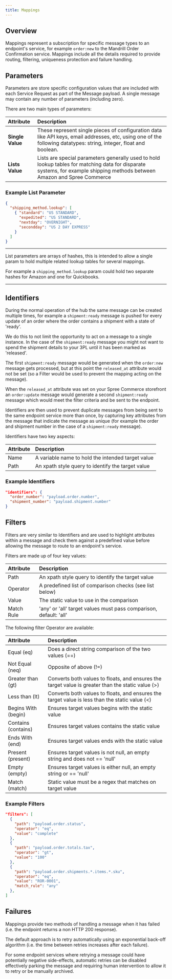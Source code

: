```yaml
---
title: Mappings 
---
```


## Overview

Mappings represent a subscription for specific message types to an endpoint's service, for example `order:new` to the Mandrill Order Confirmation service. Mappings include all the details required to provide routing, filtering, uniqueness protection and failure handling.

## Parameters

Parameters are store specific configuration values that are included with each Service Request as part of the Message payload. A single message may contain any number of parameters (including zero).

There are two main types of parameters:

| Attribute            | Description               |
| :--------------------| :-------------------------|
| **Single Value**     | These represent single pieces of configuration data like API keys, email addresses, etc, using one of the following datatypes: string, integer, float and boolean.
| **Lists Value**      | Lists are special parameters generally used to hold lookup tables for matching data for disparate systems, for example shipping methods between Amazon and Spree Commerce


### Example List Parameter

```json
{
  "shipping_method.lookup": [
    { "standard": "US STANDARD",
      "expedited": "US STANDARD",
      "nextday": "OVERNIGHT",
      "secondday": "US 2 DAY EXPRESS"
    }
  ]
}
```

***
List parameters are arrays of hashes, this is intended to allow a single param to hold multiple related lookup tables for several mappings. 

For example a `shipping_method.lookup` param could hold two separate hashes for Amazon and one for Quickbooks.
***

## Identifiers

During the normal operation of the hub the same message can be created multiple times, for example a `shipment:ready` message is pushed for every update of an order where the order contains a shipment with a state of 'ready'. 

We do this to not limit the opportunity to act on a message to a single instance. In the case of the `shipment:ready` message you might not want to spend the shipment details to your 3PL until it has been marked as 'released'.

The first `shipment:ready` message would be generated when the `order:new` message gets processed, but at this point the `released_at` attribute would not be set (so a Filter would be used to prevent the mapping acting on the message). 

When the `released_at` attribute was set on your Spree Commerce storefront an `order:update` message would generate a second `shipment:ready` message which would meet the filter criteria and be sent to the endpoint.

Identifiers are then used to prevent duplicate messages from being sent to the same endpoint service more than once, by capturing key attributes from the message that indicate the message as unique (for example the order and shipment number in the case of a `shipment:ready` message). 

Identifiers have two key aspects:


| Attribute            | Description               |
| :--------------------| :-------------------------|
| Name                 | A variable name to hold the intended target value
| Path                 | An xpath style query to identify the target value

### Example Identifiers

```json
"identifiers": {
  "order_number": "payload.order.number",
  "shipment_number": "payload.shipment.number"
}
```

## Filters

Filters are very similar to Identifiers and are used to highlight attributes within a message and check them against a predefined value before allowing the message to route to an endpoint's service.

Filters are made up of four key values:

| Attribute            | Description               |
| :--------------------| :-------------------------|
| Path                 | An xpath style query to identify the target value
| Operator             | A predefined list of comparison checks (see list below)
| Value                | The static value to use in the comparison
| Match Rule           | 'any' or 'all' target values must pass comparison, default: 'all'

The following filter Operator are available:

| Attribute            | Description               |
| :--------------------| :-------------------------|
| Equal (eq)           | Does a direct string comparison of the two values (==)
| Not Equal (neq)      | Opposite of above (!=)
| Greater than (gt)    | Converts both values to floats, and ensures the target value is greater than the static value (>)
| Less than (lt)       | Converts both values to floats, and ensures the target value is less than the static value (<)
| Begins With (begin)  | Ensures target values begins with the static value
| Contains (contains)  | Ensures target values contains the static value
| Ends With (end)      | Ensures target values ends with the static value
| Present (present)    | Ensures target values is not null, an empty string and does not == 'null'
| Empty (empty)        | Ensures target values is either null, an empty string or == 'null'
| Match (match)        | Static value must be a regex that matches on target value

### Example Filters

```json
"filters": [
  {
    "path": "payload.order.status",
    "operator": "eq",
    "value": "complete"
  },
  {
    "path": "payload.order.totals.tax",
    "operator": "gt",
    "value": "100"
  },
  {
    "path": "payload.order.shipments.*.items.*.sku",
    "operator": "eq",
    "value": "ROR-0001",
    "match_rule": "any"
  },
]
```

## Failures

Mappings provide two methods of handling a message when it has failed (i.e. the endpoint returns a non HTTP 200 response).

The default approach is to retry automatically using an exponential back-off algorithm (i.e. the time between retries increases after each failure).

For some endpoint services where retrying a message could have potentially negative side-effects, automatic retries can be disabled effectively parking the message and requiring human intervention to allow it to retry or be manually archived.
